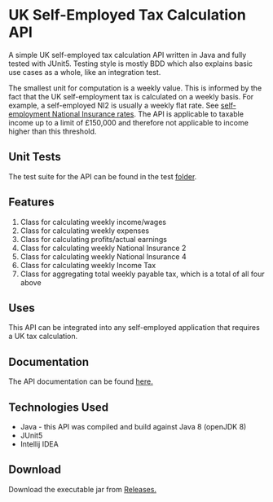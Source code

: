 # UK Self-Employed Tax Calculation API
A simple UK self-employed tax calculation API written in Java and fully tested with JUnit5.
Testing style is mostly BDD which also explains basic use cases as a whole, like an integration test. 

The smallest unit for computation is a weekly value. This is informed by the fact that the UK self-employment tax is calculated on a weekly basis. For example, a self-employed NI2 is usually a weekly flat rate. See [self-employment National Insurance rates](https://www.gov.uk/self-employed-national-insurance-rates). The API is applicable to taxable income up to a limit of £150,000 and therefore not applicable to income higher than this threshold. 

## Unit Tests
The test suite for the API can be found in the test [folder](https://github.com/Codeama/TaxCalculationAPI/tree/master/src/test/java/com/bukola).

##  Features
1. Class for calculating weekly income/wages
2. Class for calculating weekly expenses
3. Class for calculating profits/actual earnings
4. Class for calculating weekly National Insurance 2
5. Class for calculating weekly National Insurance 4
6. Class for calculating weekly Income Tax
7. Class for aggregating total weekly payable tax, which is a total of all four above

## Uses
This API can be integrated into any self-employed application that requires a UK tax calculation.

## Documentation
The API documentation can be found [here.](https://codeama.github.io/UK_Self-Employed_Tax_Calculation_API/)

## Technologies Used
- Java - this API was compiled and build against Java 8 (openJDK 8)
- JUnit5
- Intellij IDEA

## Download
Download the executable jar from [Releases.](https://github.com/Codeama/UK_Self-Employed_Tax_Calculation_API/releases)
